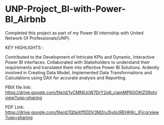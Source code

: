 # UNP-Project_BI-with-Power-BI_Airbnb

Completed this project as part of my Power BI internship with United Network Of Professionals(UNP).

KEY HIGHLIGHTS :

Contributed to the Development of Intricate KPIs and Dynamic, Interactive Power BI interfaces.
Collaborated with Stakeholders to understand their requirements and translated them into effective Power BI Solutions.
Ardently involved in Creating Data Model, Implemented Data Transformations and Calculations using DAX for accurate analysis and Reporting.


PBIX file link: https://drive.google.com/file/d/1yCMNlUcW7DrY2q9_cjamMP6GOKlZ09oh/view?usp=sharing

PDF Link: https://drive.google.com/file/d/1QfaiXfflDDV3M2nJSybUREHKKc_IFicg/view?usp=sharing
